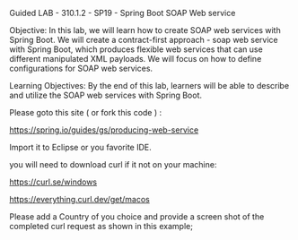 
Guided LAB - 310.1.2 - SP19 - 
Spring Boot SOAP Web service

Objective:
In this lab, we will learn how to create SOAP web services with Spring Boot. We will create a contract-first approach - soap web service with Spring Boot, which produces flexible web services that can use different manipulated XML payloads. We will focus on how to define configurations for SOAP web services.


Learning Objectives:
By the end of this lab, learners will be able to describe and utilize the SOAP web services with Spring Boot.

Please goto this site  ( or fork this code ) :

https://spring.io/guides/gs/producing-web-service  

Import it to Eclipse or you favorite IDE.

you will need to download curl if it not on your machine:

https://curl.se/windows

https://everything.curl.dev/get/macos

Please add a Country of you choice and provide a screen shot of the completed curl request as shown in this example;
